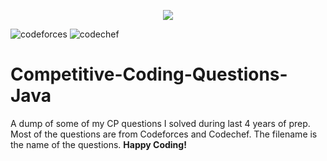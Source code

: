 <p align="center">
  <img src="https://repository-images.githubusercontent.com/390296311/0f6c1240-462e-47ff-870d-e2d0ebb181f1">
</p>


![codeforces](https://img.shields.io/badge/Codeforces-specialist-brightgreen?logo=codeforces&link=https://codeforces.com/profile/Prathmesh13) 
![codechef](https://img.shields.io/badge/Codechef-4*-red?logo=codechef&link=https://www.codechef.com/users/prathameshbb)


# Competitive-Coding-Questions-Java


A dump of some of my CP questions I solved during last 4 years of prep. 
Most of the questions are from Codeforces and Codechef.
The filename is the name of the questions.
**Happy Coding!**



